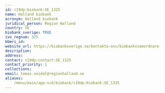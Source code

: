 ```yaml
---
id: c19dp:biobank:SE_1325
name: Halland biobank
acronym: Halland biobank
juridical_person: Region Halland
country: SE
biobank_sverige: TRUE
ivo_regnum: 325
bbmri_id:
website_url: https://biobanksverige.se/kontakta-oss/biobankssamordnare-och-nej-talonger/
description:
address:
contact: c19dp:contact:SE_1325
contact_priority: 1
collections:
email: tomas.seidal@regionhalland.se
aliases:
    /menu/main/app-scd/biobank/c19dp:biobank:SE_1325
---
```

